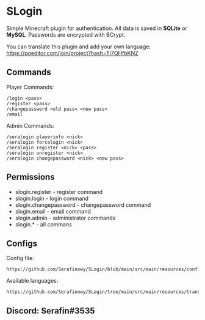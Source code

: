 # SLogin
Simple Minecraft plugin for authentication.
All data is saved in **SQLite** or **MySQL**.
Passwords are encrypted with BCrypt.

You can translate this plugin and add your own language:
https://poeditor.com/join/project?hash=Ti7QHfbKNZ

## Commands

Player Commands:

    /login <pass>
    /register <pass>
    /changepassword <old pass> <new pass>
    /email


Admin Commands:

    /seralogin playerinfo <nick>
    /seralogin forcelogin <nick>
    /seralogin register <nick> <pass>
    /seralogin unregister <nick>
    /seralogin changepassword <nick> <new pass>

## Permissions

* slogin.register - register command
* slogin.login - login command
* slogin.changepassword - changepassword command
* slogin.email - email command
* slogin.admin - administrator commands
* slogin.* - all commans

## Configs

Config file:

    https://github.com/Serafinowy/SLogin/blob/main/src/main/resources/config.yml


Available languages:

    https://github.com/Serafinowy/SLogin/tree/main/src/main/resources/translations


## Discord: Serafin#3535
